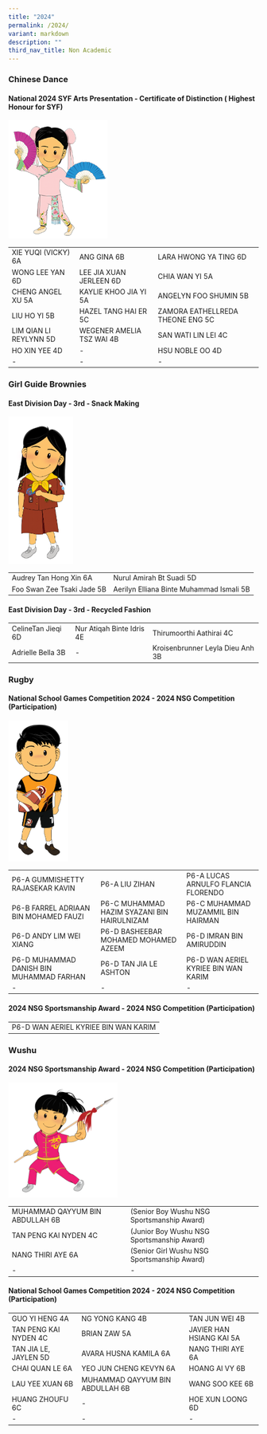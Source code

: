 ```yaml
---
title: "2024"
permalink: /2024/
variant: markdown
description: ""
third_nav_title: Non Academic
---
```

### **Chinese Dance**
#### National 2024 SYF Arts Presentation - Certificate of Distinction ( Highest Honour for SYF)

<img src="/images/Mascots/design%20girl%206b%20copy.png" style="width:200px">

|   |   |   |
| -------- | -------- | -------- |
| XIE YUQI (VICKY) 6A | ANG GINA 6B | LARA HWONG YA TING 6D |
| WONG LEE YAN 6D  | LEE JIA XUAN JERLEEN 6D  | CHIA WAN YI 5A |
| CHENG ANGEL XU 5A | KAYLIE KHOO JIA YI 5A  | ANGELYN FOO SHUMIN 5B  |
| LIU HO YI 5B | HAZEL TANG HAI ER 5C  | ZAMORA EATHELLREDA THEONE ENG 5C  |
| LIM QIAN LI REYLYNN 5D | WEGENER AMELIA TSZ WAI 4B  | SAN WATI LIN LEI 4C |
| HO XIN YEE 4D| -   | HSU NOBLE OO 4D |
| -  | -   | -   |


### **Girl Guide Brownies**
#### East Division Day - 3rd - Snack Making

<img src="/images/Mascots/design%20girl%204a.png" style="width:130px">

|   |   |
| -------- | -------- |
| Audrey Tan Hong Xin 6A | Nurul Amirah Bt Suadi 5D |
| Foo Swan Zee Tsaki Jade 5B | Aerilyn Elliana Binte Muhammad Ismali 5B  |
#### East Division Day - 3rd - Recycled Fashion
|   |   |   |
| -------- | -------- | -------- |
| CelineTan Jieqi 6D | Nur Atiqah Binte Idris 4E | Thirumoorthi Aathirai 4C |
| Adrielle Bella 3B  | -   | Kroisenbrunner Leyla Dieu Anh 3B  |

### **Rugby**
#### National School Games Competition 2024 - 2024 NSG Competition (Participation)

<img src="/images/Mascots/design%20boy%201c.png" style="width:120px">

|   |   |   |
| -------- | -------- | -------- |
| P6-A	 GUMMISHETTY RAJASEKAR KAVIN | P6-A  LIU ZIHAN | P6-A	 LUCAS ARNULFO FLANCIA FLORENDO |
| P6-B	 FARREL ADRIAAN BIN MOHAMED FAUZI | P6-C	 MUHAMMAD HAZIM SYAZANI BIN HAIRULNIZAM | P6-C  MUHAMMAD MUZAMMIL BIN HAIRMAN |
| P6-D	 ANDY LIM WEI XIANG | P6-D	 BASHEEBAR MOHAMED MOHAMED AZEEM | P6-D	 IMRAN BIN AMIRUDDIN |
| P6-D	 MUHAMMAD DANISH BIN MUHAMMAD FARHAN | P6-D	 TAN JIA LE ASHTON | P6-D	 WAN AERIEL KYRIEE BIN WAN KARIM |
| -  | -   | -   |
#### 2024 NSG Sportsmanship Award - 2024 NSG Competition (Participation)

|   | 
| -------- | 
| P6-D	WAN AERIEL KYRIEE BIN WAN KARIM|

### **Wushu**
#### 2024 NSG Sportsmanship Award - 2024 NSG Competition (Participation)

<img src="/images/Mascots/design%20girl%207c1.png" style="width:220px">

|   |   |
| -------- | -------- |
| MUHAMMAD QAYYUM BIN ABDULLAH 6B  | (Senior Boy Wushu NSG Sportsmanship Award)  |
| TAN PENG KAI NYDEN 4C  | (Junior Boy Wushu NSG Sportsmanship Award) |
| NANG THIRI AYE 6A | (Senior Girl Wushu NSG Sportsmanship Award)  | 
| -  | -   | 
#### National School Games Competition 2024 - 2024 NSG Competition (Participation)
|   |   |   |
| -------- | -------- | -------- |
| GUO YI HENG 4A | NG YONG KANG 4B  | TAN JUN WEI 4B |
| TAN PENG KAI NYDEN 4C | BRIAN ZAW 5A | JAVIER HAN HSIANG KAI 5A |
| TAN JIA LE, JAYLEN 5D | AVARA HUSNA KAMILA 6A | NANG THIRI AYE 6A |
| CHAI QUAN LE 6A | YEO JUN CHENG KEVYN 6A | HOANG AI VY 6B |
| LAU YEE XUAN 6B | MUHAMMAD QAYYUM BIN ABDULLAH 6B  | WANG SOO KEE 6B |
| HUANG ZHOUFU 6C | -   | HOE XUN LOONG 6D |
| -  | -   | -   |